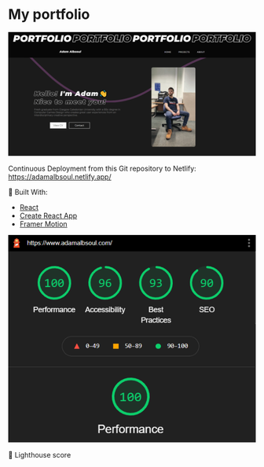 # My portfolio
![Image of my portfolio](https://github.com/adamalbsoul/portfolio-react-app/blob/main/GithubSocial.png)

Continuous Deployment from this Git repository to Netlify:
https://adamalbsoul.netlify.app/

:hammer: Built With:

* [React](https://reactjs.org/)
* [Create React App](https://create-react-app.dev/)
* [Framer Motion](https://www.framer.com/motion/)

![Image of Lighthouse report](https://github.com/adamalbsoul/portfolio-react-app/blob/main/lighthouseDesktop.PNG)

:tada:	Lighthouse score
